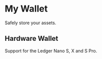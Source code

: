 # My Wallet

Safely store your assets.


## Hardware Wallet

Support for the Ledger Nano S, X and S Pro.
